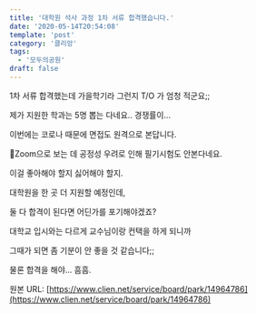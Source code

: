 ```yaml
---
title: '대학원 석사 과정 1차 서류 합격했습니다.'
date: '2020-05-14T20:54:08'
template: 'post'
category: '클리앙'
tags: 
  - '모두의공원'
draft: false
---
```


1차 서류 합격했는데 가을학기라 그런지 T/O 가 엄청 적군요;;

제가 지원한 학과는 5명 뽑는 다네요.. 경쟁률이...

  

이번에는 코로나 때문에 면접도 원격으로 본답니다.

Zoom으로 보는 데 공정성 우려로 인해 필기시험도 안본다네요.

이걸 좋아해야 할지 싫어해야 할지.

  

대학원을 한 곳 더 지원할 예정인데, 

둘 다 합격이 된다면 어딘가를 포기해야겠죠?

대학교 입시와는 다르게 교수님이랑 컨택을 하게 되니까

그때가 되면 좀 기분이 안 좋을 것 같습니다;;

물론 합격을 해야... 흠흠.

원본 URL: [https://www.clien.net/service/board/park/14964786](https://www.clien.net/service/board/park/14964786)
